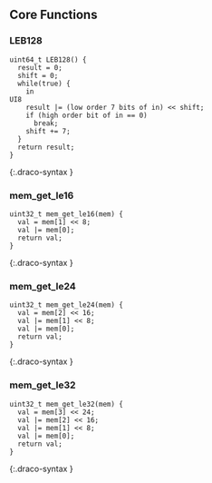 
## Core Functions

### LEB128

~~~~~
uint64_t LEB128() {
  result = 0;
  shift = 0;
  while(true) {
    in                                                                                UI8
    result |= (low order 7 bits of in) << shift;
    if (high order bit of in == 0)
      break;
    shift += 7;
  }
  return result;
}
~~~~~
{:.draco-syntax }


### mem_get_le16

~~~~~
uint32_t mem_get_le16(mem) {
  val = mem[1] << 8;
  val |= mem[0];
  return val;
}
~~~~~
{:.draco-syntax }


### mem_get_le24

~~~~~
uint32_t mem_get_le24(mem) {
  val = mem[2] << 16;
  val |= mem[1] << 8;
  val |= mem[0];
  return val;
}
~~~~~
{:.draco-syntax }


### mem_get_le32

~~~~~
uint32_t mem_get_le32(mem) {
  val = mem[3] << 24;
  val |= mem[2] << 16;
  val |= mem[1] << 8;
  val |= mem[0];
  return val;
}
~~~~~
{:.draco-syntax }
